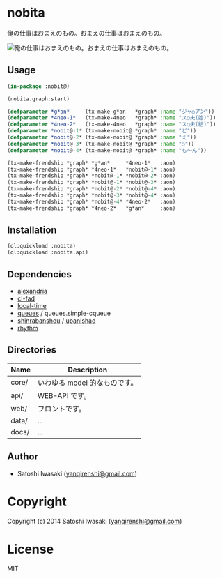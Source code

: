 # nobita

俺の仕事はおまえのもの。おまえの仕事はおまえのもの。

![俺の仕事はおまえのもの。おまえの仕事はおまえのもの。](https://bytebucket.org/fools-gold/nobita/raw/6978ff87907d29985f48f204ef8eae6b3eedcc98/web/assets/image/gian.png?token=647b7a3496518390c9496855cfdcccf0c91eedbb)

## Usage

```lisp
(in-package :nobit@)

(nobita.graph:start)

(defparameter *g*an*     (tx-make-g*an   *graph* :name "ジャ○アン"))
(defparameter *4neo-1*   (tx-make-4neo   *graph* :name "ス○夫(始)"))
(defparameter *4neo-2*   (tx-make-4neo   *graph* :name "ス○夫(結)"))
(defparameter *nobit@-1* (tx-make-nobit@ *graph* :name "ど"))
(defparameter *nobit@-2* (tx-make-nobit@ *graph* :name "え"))
(defparameter *nobit@-3* (tx-make-nobit@ *graph* :name "○"))
(defparameter *nobit@-4* (tx-make-nobit@ *graph* :name "も〜ん"))

(tx-make-frendship *graph* *g*an*     *4neo-1*   :aon)
(tx-make-frendship *graph* *4neo-1*   *nobit@-1* :aon)
(tx-make-frendship *graph* *nobit@-1* *nobit@-2* :aon)
(tx-make-frendship *graph* *nobit@-1* *nobit@-3* :aon)
(tx-make-frendship *graph* *nobit@-2* *nobit@-4* :aon)
(tx-make-frendship *graph* *nobit@-3* *nobit@-4* :aon)
(tx-make-frendship *graph* *nobit@-4* *4neo-2*   :aon)
(tx-make-frendship *graph* *4neo-2*   *g*an*     :aon)
```

## Installation

```lisp
(ql:quickload :nobita)
(ql:quickload :nobita.api)
```

## Dependencies

- [alexandria](https://gitlab.common-lisp.net/alexandria/alexandria)
- [cl-fad](https://github.com/edicl/cl-fad)
- [local-time](https://github.com/dlowe-net/local-time)
- [queues](#https://github.com/oconnore/queues) / queues.simple-cqueue
- [shinrabanshou](https://github.com/yanqirenshi/shinrabanshou) / [upanishad](https://github.com/yanqirenshi/upanishad)
- [rhythm](https://github.com/yanqirenshi/rhythm)

## Directories

| Name  | Description                   |
|-------|-------------------------------|
| core/ | いわゆる model 的なものです。 |
| api/  | WEB-API です。                |
| web/  | フロントです。                |
| data/ | ...                              |
| docs/ | ...                              |

## Author

+ Satoshi Iwasaki (yanqirenshi@gmail.com)

# Copyright

Copyright (c) 2014 Satoshi Iwasaki (yanqirenshi@gmail.com)

# License

MIT
